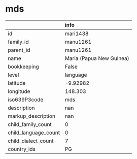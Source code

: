 # mds
|                      | info                     |
|:---------------------|:-------------------------|
| id                   | mari1438                 |
| family_id            | manu1261                 |
| parent_id            | manu1261                 |
| name                 | Maria (Papua New Guinea) |
| bookkeeping          | False                    |
| level                | language                 |
| latitude             | -9.92982                 |
| longitude            | 148.303                  |
| iso639P3code         | mds                      |
| description          | nan                      |
| markup_description   | nan                      |
| child_family_count   | 0                        |
| child_language_count | 0                        |
| child_dialect_count  | 7                        |
| country_ids          | PG                       |